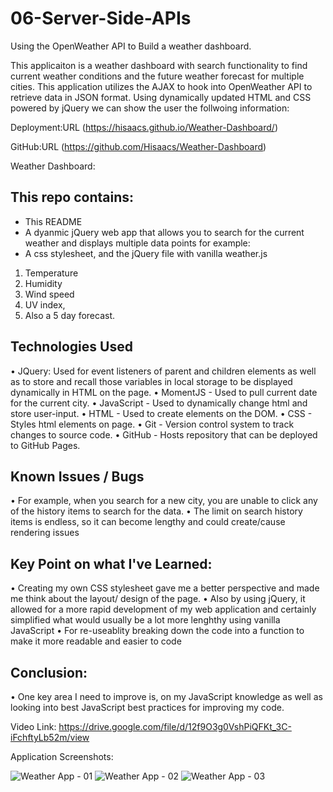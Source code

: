 # 06-Server-Side-APIs
Using the OpenWeather API to Build a weather dashboard.

This applicaiton is a weather dashboard with search functionality to find current weather conditions and the future weather forecast for multiple cities. This application utilizes the AJAX to hook into OpenWeather API to retrieve data in JSON format. Using dynamically updated HTML and CSS powered by jQuery we can show the user the follwoing information:

Deployment:URL (https://hisaacs.github.io/Weather-Dashboard/)

GitHub:URL (https://github.com/Hisaacs/Weather-Dashboard)

Weather Dashboard:

## This repo contains:
* This README
* A dyanmic jQuery web app that allows you to search for the current weather and displays multiple data points for example:
* A css stylesheet, and the jQuery file with vanilla weather.js

 1. Temperature
 2. Humidity
 3. Wind speed
 4. UV index, 
 5. Also a 5 day forecast.


## Technologies Used
•	JQuery: Used for event listeners of parent and children elements as well as to store and
  recall those  variables in local storage to be displayed dynamically in HTML on the page.
•	MomentJS - Used to pull current date for the current city.
•	JavaScript - Used to dynamically change html and store user-input.
•	HTML - Used to create elements on the DOM.
•	CSS - Styles html elements on page.
•	Git - Version control system to track changes to source code.
•	GitHub - Hosts repository that can be deployed to GitHub Pages.



## Known Issues / Bugs
•	For example, when you search for a new city, you are unable to click any of the history 
    items to search for the data.
•	The limit on search history items is endless, so it can become lengthy and could create/cause rendering
    issues


## Key Point on what I've Learned:
•	Creating my own CSS stylesheet gave me a better perspective and made me think about 
    the layout/ design of the page.
•	Also by using jQuery, it allowed for a more rapid development of my web application and 
    certainly simplified what would usually be a lot more lenghthy using vanilla JavaScript
 •	For re-useablity breaking down the code into a function to make it more readable and 
    easier to code

## Conclusion:
•	One key area I need to improve is, on my JavaScript knowledge as well as looking into best 
    JavaScript best practices for improving my code.

Video Link: https://drive.google.com/file/d/12f9O3g0VshPiQFKt_3C-iFchftyLb52m/view

Application Screenshots:

![Weather App - 01](https://user-images.githubusercontent.com/19741669/102681526-0452d200-41fd-11eb-8b6a-d746a6e99a32.png)
![Weather App - 02](https://user-images.githubusercontent.com/19741669/102681536-09178600-41fd-11eb-8e74-44a1aa0a3e5a.png)
![Weather App - 03](https://user-images.githubusercontent.com/19741669/102681537-0b79e000-41fd-11eb-84c7-006ce1e9d529.png)

